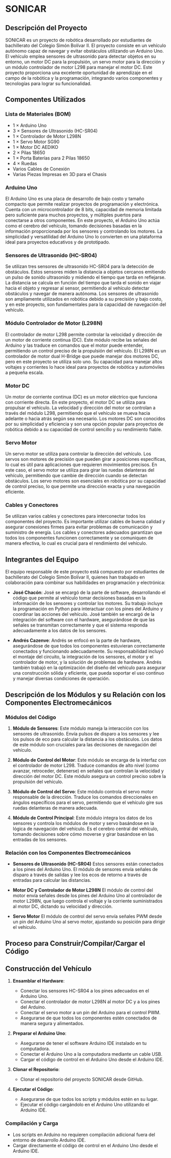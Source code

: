 # SONICAR

## Descripción del Proyecto

SONICAR es un proyecto de robótica desarrollado por estudiantes de bachillerato del Colegio Simón Bolívar II. El proyecto consiste en un vehículo autónomo capaz de navegar y evitar obstáculos utilizando un Arduino Uno. El vehículo emplea sensores de ultrasonido para detectar objetos en su entorno, un motor DC para la propulsión, un servo motor para la dirección y un módulo controlador de motor L298 para manejar el motor DC. Este proyecto proporciona una excelente oportunidad de aprendizaje en el campo de la robótica y la programación, integrando varios componentes y tecnologías para lograr su funcionalidad.

## Componentes Utilizados

### Lista de Materiales (BOM)
- 1 × Arduino Uno
- 3 × Sensores de Ultrasonido (HC-SR04)
- 1 × Controlador de Motor L298N
- 1 × Servo Motor SG90
- 1 × Motor DC AEDIKO
- 2 × Pilas 18650
- 1 × Porta Baterías para 2 Pilas 18650
- 4 × Ruedas
- Varios Cables de Conexión
- Varias Piezas Impresas en 3D para el Chasis

### Arduino Uno 
El Arduino Uno es una placa de desarrollo de bajo costo y tamaño compacto que permite realizar proyectos de programación y electrónica. Cuenta con un microcontrolador de 8 bits, capacidad de memoria limitada pero suficiente para muchos proyectos, y múltiples puertos para conectarse a otros componentes. En este proyecto, el Arduino Uno actúa como el cerebro del vehículo, tomando decisiones basadas en la información proporcionada por los sensores y controlando los motores. La simplicidad y versatilidad del Arduino Uno lo convierten en una plataforma ideal para proyectos educativos y de prototipado.

### Sensores de Ultrasonido (HC-SR04) 
Se utilizan tres sensores de ultrasonido HC-SR04 para la detección de obstáculos. Estos sensores miden la distancia a objetos cercanos emitiendo un pulso de sonido ultrasonido y midiendo el tiempo que tarda en reflejarse. La distancia se calcula en función del tiempo que tarda el sonido en viajar hacia el objeto y regresar al sensor, permitiendo al vehículo detectar obstáculos y navegar de manera autónoma. Los sensores de ultrasonido son ampliamente utilizados en robótica debido a su precisión y bajo costo, y en este proyecto, son fundamentales para la capacidad de navegación del vehículo.

### Módulo Controlador de Motor (L298N) 
El controlador de motor L298 permite controlar la velocidad y dirección de un motor de corriente continua (DC). Este módulo recibe las señales del Arduino y las traduce en comandos que el motor puede entender, permitiendo un control preciso de la propulsión del vehículo. El L298N es un controlador de motor dual H-Bridge que puede manejar dos motores DC, pero en este proyecto se utiliza solo uno. Su capacidad para manejar altos voltajes y corrientes lo hace ideal para proyectos de robótica y automóviles a pequeña escala.

### Motor DC 
Un motor de corriente continua (DC) es un motor eléctrico que funciona con corriente directa. En este proyecto, el motor DC se utiliza para propulsar el vehículo. La velocidad y dirección del motor se controlan a través del módulo L298, permitiendo que el vehículo se mueva hacia adelante o hacia atrás según sea necesario. Los motores DC son conocidos por su simplicidad y eficiencia y son una opción popular para proyectos de robótica debido a su capacidad de control sencillo y su rendimiento fiable.

### Servo Motor 
Un servo motor se utiliza para controlar la dirección del vehículo. Los servos son motores de precisión que pueden girar a posiciones específicas, lo cual es útil para aplicaciones que requieren movimientos precisos. En este caso, el servo motor se utiliza para girar las ruedas delanteras del vehículo, permitiendo que cambie de dirección cuando se detectan obstáculos. Los servo motores son esenciales en robótica por su capacidad de control preciso, lo que permite una dirección exacta y una navegación eficiente.

### Cables y Conectores
Se utilizan varios cables y conectores para interconectar todos los componentes del proyecto. Es importante utilizar cables de buena calidad y asegurar conexiones firmes para evitar problemas de comunicación y suministro de energía. Los cables y conectores adecuados garantizan que todos los componentes funcionen correctamente y se comuniquen de manera efectiva, lo cual es crucial para el rendimiento del vehículo.

## Integrantes del Equipo

El equipo responsable de este proyecto está compuesto por estudiantes de bachillerato del Colegio Simón Bolívar II, quienes han trabajado en colaboración para combinar sus habilidades en programación y electrónica:

- **José Chacón**: José se encargó de la parte de software, desarrollando el código que permite al vehículo tomar decisiones basadas en la información de los sensores y controlar los motores. Su trabajo incluye la programación en Python para interactuar con los pines del Arduino y coordinar las acciones del vehículo. José también se encargó de la integración del software con el hardware, asegurándose de que las señales se transmitan correctamente y que el sistema responda adecuadamente a los datos de los sensores.

- **Andrés Cazenve**: Andrés se enfocó en la parte de hardware, asegurándose de que todos los componentes estuvieran correctamente conectados y funcionando adecuadamente. Su responsabilidad incluyó el montaje del circuito, la integración de los sensores, el motor y el controlador de motor, y la solución de problemas de hardware. Andrés también trabajó en la optimización del diseño del vehículo para asegurar una construcción sólida y eficiente, que pueda soportar el uso continuo y manejar diversas condiciones de operación.

## Descripción de los Módulos y su Relación con los Componentes Electromecánicos

### Módulos del Código

1. **Módulo de Sensores**:
   Este módulo maneja la interacción con los sensores de ultrasonido. Envía pulsos de disparo a los sensores y lee los pulsos de eco para calcular la distancia a los obstáculos. Los datos de este módulo son cruciales para las decisiones de navegación del vehículo.

2. **Módulo de Control del Motor**:
   Este módulo se encarga de la interfaz con el controlador de motor L298. Traduce comandos de alto nivel (como avanzar, retroceder, detenerse) en señales que controlan la velocidad y dirección del motor DC. Este módulo asegura un control preciso sobre la propulsión del vehículo.

3. **Módulo de Control del Servo**:
   Este módulo controla el servo motor responsable de la dirección. Traduce los comandos direccionales en ángulos específicos para el servo, permitiendo que el vehículo gire sus ruedas delanteras de manera adecuada.

4. **Módulo de Control Principal**:
   Este módulo integra los datos de los sensores y controla los módulos de motor y servo basándose en la lógica de navegación del vehículo. Es el cerebro central del vehículo, tomando decisiones sobre cómo moverse y girar basándose en las entradas de los sensores.

### Relación con los Componentes Electromecánicos

- **Sensores de Ultrasonido (HC-SR04)**
Estos sensores están conectados a los pines del Arduino Uno. El módulo de sensores envía señales de disparo a través de salidas y lee los ecos de retorno a través de entradas para calcular las distancias.

- **Motor DC y Controlador de Motor L298N**
El módulo de control del motor envía señales desde los pines del Arduino Uno al controlador de motor L298N, que luego controla el voltaje y la corriente suministrados al motor DC, dictando su velocidad y dirección.

- **Servo Motor**
El módulo de control del servo envía señales PWM desde un pin del Arduino Uno al servo motor, ajustando su posición para dirigir el vehículo.


## Proceso para Construir/Compilar/Cargar el Código

## Construcción del Vehículo

1. **Ensamblar el Hardware**:
   - Conectar los sensores HC-SR04 a los pines adecuados en el Arduino Uno.
   - Conectar el controlador de motor L298N al motor DC y a los pines del Arduino.
   - Conectar el servo motor a un pin del Arduino para el control PWM.
   - Asegurarse de que todos los componentes estén conectados de manera segura y alimentados.

2. **Preparar el Arduino Uno**:
   - Asegurarse de tener el software Arduino IDE instalado en tu computadora.
   - Conectar el Arduino Uno a la computadora mediante un cable USB.
   - Cargar el código de control en el Arduino Uno desde el Arduino IDE.

3. **Clonar el Repositorio**:
   - Clonar el repositorio del proyecto SONICAR desde GitHub.

4. **Ejecutar el Código**:
   - Asegurarse de que todos los scripts y módulos estén en su lugar.
   - Ejecutar el código cargándolo en el Arduino Uno utilizando el Arduino IDE.

### Compilación y Carga

- Los scripts en Arduino no requieren compilación adicional fuera del entorno de desarrollo Arduino IDE.
- Cargar directamente el código de control en el Arduino Uno desde el Arduino IDE.


